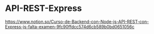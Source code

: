 # API-REST-Express


https://www.notion.so/Curso-de-Backend-con-Node-js-API-REST-con-Express-js-falta-examen-9fc90ffdcc574d6cb589b0bd0651056c
